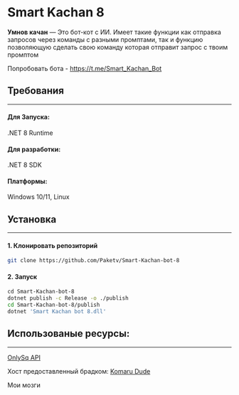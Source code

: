 # Smart Kachan 8
**Умнов качан** — Это бот-кот с ИИ. Имеет такие функции как отправка запросов через команды с разными промптами, так и функцию позволяющую сделать свою команду которая отправит запрос с твоим промптом

Попробовать бота - https://t.me/Smart_Kachan_Bot
## Требования 
_________________
#### Для Запуска:
.NET 8 Runtime
#### Для разработки:
.NET 8 SDK
#### Платформы:
Windows 10/11, Linux
## Установка
_________________
#### 1. Клонировать репозиторий
```bash
git clone https://github.com/Paketv/Smart-Kachan-bot-8
```
#### 2. Запуск
```bash
сd Smart-Kachan-bot-8
dotnet publish -c Release -o ./publish
cd Smart-Kachan-bot-8/publish
dotnet 'Smart Kachan bot 8.dll'
```
## Использованые ресурсы:
___________________
[OnlySq API](https://docs.onlysq.ru/)

Хост предоставленный брадком: [Komaru Dude](https://t.me/komaru_dude)

Мои мозги

